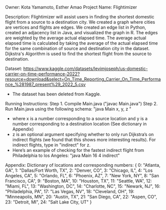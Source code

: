Owner: Kota Yamamoto, Esther Amao
Project Name: Flightimizer

Description:
Flightimizer will assist users in finding the shortest domestic flight from a source to a
destination city.
We created a graph where cities are vertices and flights are edges. We created an edge list in Python, created an adjacency list in Java, and visualized the graph in R. The edges are weighted by the average actual elapsed time. The average actual elapsed time is calculated by taking the average of the actual elapsed time for the same combination of source and destination city in the dataset.
Dijkstra's Algorithm is used to find the shortest flight from the source to destination.

Dataset:
https://www.kaggle.com/datasets/levimjoseph/us-domestic-carrier-on-time-performance-2022?resource=download&select=On_Time_Reporting_Carrier_On_Time_Performance_%281987_present%29_2022_5.csv

- The dataset has been deleted from Kaggle.

Running Instructions:
Step 1. Compile Main.java ("javac Main.java")
Step 2. Run Main.java using the following schema: "java Main x, y, z "

- where x is a number corresponding to a source location and y is a number corresponding to a destination location (See dictionary in Appendix)
- z is an optional argument specifying whether to only run Dijkstra’s on indirect flights (we found that this shows more interesting results). For indirect flights, type in "indirect" for z.
- Here’s an example of checking for the fastest indirect flight from Philadelphia to los Angeles: "java Main 16 4 indirect"

Appendix:
Dictionary of locations and corresponding numbers:
{ 0: "Atlanta, GA", 1: "Dallas/Fort Worth, TX", 2: "Denver, CO", 3: "Chicago, IL", 4: "Los Angeles, CA", 5: "Orlando, FL", 6: "Phoenix, AZ", 7: "New York, NY", 8: "San Francisco, CA", 9: "Boston, MA", 10: "Houston, TX", 11: "Seattle, WA", 12: "Miami, FL", 13: "Washington, DC", 14: "Charlotte, NC", 15: "Newark, NJ", 16: "Philadelphia, PA", 17: "Las Vegas, NV", 18: "Cleveland, OH", 19: "Minneapolis, MN", 20: "Austin, TX", 21: "San Diego, CA", 22: "Aspen, CO", 23: "Detroit, MI", 24: "Salt Lake City, UT" }

